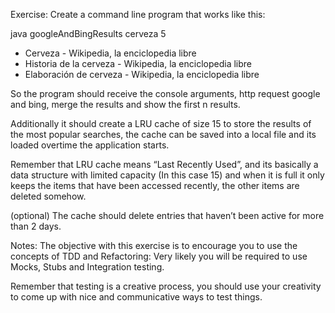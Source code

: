 
Exercise: 
Create a command line program that works like this:

java googleAndBingResults cerveza 5
  - Cerveza - Wikipedia, la enciclopedia libre
  - Historia de la cerveza - Wikipedia, la enciclopedia libre
  - Elaboración de cerveza - Wikipedia, la enciclopedia libre

So the program should receive the console arguments, http request google and bing, merge the results and show the first n results.

Additionally it should create a LRU cache of size 15 to store the results of the most popular searches, the cache can be saved into a local file and its loaded overtime the application starts. 

Remember that LRU cache means “Last Recently Used”, and its basically a data structure with limited capacity (In this case 15) and when it is full it only keeps the items that have been accessed recently, the other items are deleted somehow.

(optional) The cache should delete entries that haven’t been active for more than 2 days.

Notes:
 The objective with this exercise is to encourage you to use the concepts of TDD and Refactoring:
   Very likely you will be required to use Mocks, Stubs and Integration testing.

Remember that testing is a creative process, you should use your creativity to come up with nice and communicative ways to test things.




 

